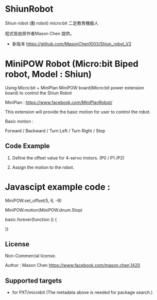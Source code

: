 # ShiunRobot
Shiun robot (勳 robot) micro:bit 二足教育機器人 

程式皆由原作者Mason Chen 提供。
* 新版本
https://github.com/MasonChen1003/Shiun_robot_V2


# MiniPOW Robot (Micro:bit Biped robot, Model : Shiun)
Using Micro:bit + MiniPlan MiniPOW board(Micro:bit power extension board) to control the Shiun Robot

MiniPlan : https://www.facebook.com/MiniPlanRobot/

This extension will provide the basic motion for user to control the robot. 

Basic motion : 

Forward / Backward / Turn Left / Turn Right / Stop

## Code Example 
1. Define the offset value for 4-servo motors.  (P0 / P1 /P2)
      
2. Assign the motion to the robot. 

Javascipt example code : 
==============================================================================
MiniPOW.set_offset(5, 6, -9)

MiniPOW.motion(MiniPOW.dnum.Stop)

basic.forever(function () {
	
})


## License

Non-Commercial license.

Author : Mason Chen
https://www.facebook.com/mason.chen.1420

## Supported targets

* for PXT/microbit
(The metadata above is needed for package search.)
